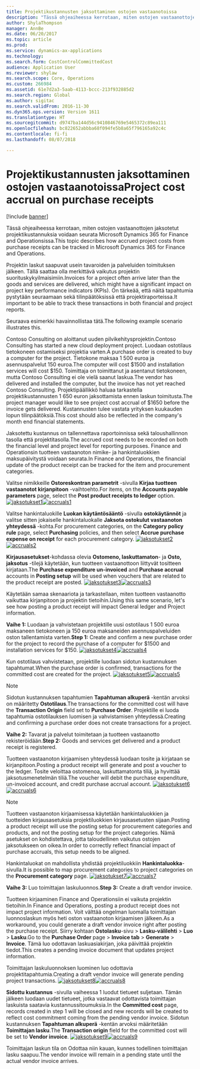 ```yaml
---
title: Projektikustannusten jaksottaminen ostojen vastaanotoissa
description: "Tässä ohjeaiheessa kerrotaan, miten ostojen vastaanottojen jaksotetut projektikustannuksia voidaan seurata Microsoft Dynamics 365 for Finance and Operationsissa."
author: ShylaThompson
manager: AnnBe
ms.date: 06/20/2017
ms.topic: article
ms.prod: 
ms.service: dynamics-ax-applications
ms.technology: 
ms.search.form: CostControlCommittedCost
audience: Application User
ms.reviewer: shylaw
ms.search.scope: Core, Operations
ms.custom: 266984
ms.assetid: 61e7d2a3-5aab-4113-bccc-213f932885d2
ms.search.region: Global
ms.author: sigitac
ms.search.validFrom: 2016-11-30
ms.dyn365.ops.version: Version 1611
ms.translationtype: HT
ms.sourcegitcommit: d9747ba144d56c9410846769e5465372c89ea111
ms.openlocfilehash: bc822652abbba68f094fe5b8a65f796165a92c4c
ms.contentlocale: fi-fi
ms.lasthandoff: 08/07/2018

---
```


# <a name="project-cost-accrual-on-purchase-receipts"></a><span data-ttu-id="10e4f-103">Projektikustannusten jaksottaminen ostojen vastaanotoissa</span><span class="sxs-lookup"><span data-stu-id="10e4f-103">Project cost accrual on purchase receipts</span></span>

[!include [banner](../includes/banner.md)]

<span data-ttu-id="10e4f-104">Tässä ohjeaiheessa kerrotaan, miten ostojen vastaanottojen jaksotetut projektikustannuksia voidaan seurata Microsoft Dynamics 365 for Finance and Operationsissa.</span><span class="sxs-lookup"><span data-stu-id="10e4f-104">This topic describes how accrued project costs from purchase receipts can be tracked in Microsoft Dynamics 365 for Finance and Operations.</span></span> 

<span data-ttu-id="10e4f-105">Projektin laskut saapuvat usein tavaroiden ja palveluiden toimituksen jälkeen. Tällä saattaa olla merkittävä vaikutus projektin suorituskykyilmaisimiin.</span><span class="sxs-lookup"><span data-stu-id="10e4f-105">Invoices for a project often arrive later than the goods and services are delivered, which might have a significant impact on project key performance indicators (KPIs).</span></span> <span data-ttu-id="10e4f-106">On tärkeää, että näitä tapahtumia pystytään seuraamaan sekä tilinpäätöksissä että projektiraporteissa.</span><span class="sxs-lookup"><span data-stu-id="10e4f-106">It important to be able to track these transactions in both financial and project reports.</span></span>

<span data-ttu-id="10e4f-107">Seuraava esimerkki havainnollistaa tätä.</span><span class="sxs-lookup"><span data-stu-id="10e4f-107">The following example scenario illustrates this.</span></span> 

<span data-ttu-id="10e4f-108">Contoso Consulting on aloittanut uuden pilvikehitysprojektin.</span><span class="sxs-lookup"><span data-stu-id="10e4f-108">Contoso Consulting has started a new cloud deployment project.</span></span> <span data-ttu-id="10e4f-109">Luodaan ostotilaus tietokoneen ostamiseksi projektia varten.</span><span class="sxs-lookup"><span data-stu-id="10e4f-109">A purchase order is created to buy a computer for the project.</span></span> <span data-ttu-id="10e4f-110">Tietokone maksaa 1 500 euroa ja asennuspalvelut 150 euroa.</span><span class="sxs-lookup"><span data-stu-id="10e4f-110">The computer will cost $1500 and installation services will cost $150.</span></span> <span data-ttu-id="10e4f-111">Toimittaja on toimittanut ja asentanut tietokoneen, mutta Contoso Consulting ei ole vielä saanut laskua.</span><span class="sxs-lookup"><span data-stu-id="10e4f-111">The vendor has delivered and installed the computer, but the invoice has not yet reached Contoso Consulting.</span></span> <span data-ttu-id="10e4f-112">Projektipäällikkö haluaa tarkastella projektikustannusten 1 650 euron jaksottamista ennen laskun toimitusta.</span><span class="sxs-lookup"><span data-stu-id="10e4f-112">The project manager would like to see project cost accrual of $1650 before the invoice gets delivered.</span></span> <span data-ttu-id="10e4f-113">Kustannusten tulee vastata yrityksen kuukauden lopun tilinpäätöksiä.</span><span class="sxs-lookup"><span data-stu-id="10e4f-113">This cost should also be reflected in the company's month end financial statements.</span></span> 

<span data-ttu-id="10e4f-114">Jaksotettu kustannus on tallennettava raportoinnissa sekä taloushallinnon tasolla että projektitasolla.</span><span class="sxs-lookup"><span data-stu-id="10e4f-114">The accrued cost needs to be recorded on both the financial level and project level for reporting purposes.</span></span> <span data-ttu-id="10e4f-115">Finance and Operationsin tuotteen vastaanoton nimike- ja hankintaluokkien maksupäivitystä voidaan seurata.</span><span class="sxs-lookup"><span data-stu-id="10e4f-115">In Finance and Operations, the financial update of the product receipt can be tracked for the item and procurement categories.</span></span> 

<span data-ttu-id="10e4f-116">Valitse nimikkeille **Ostoreskontran parametrit** -sivulla **Kirjaa tuotteen vastaanotot kirjanpitoon** -vaihtoehto.</span><span class="sxs-lookup"><span data-stu-id="10e4f-116">For items, on the **Accounts payable parameters** page, select the **Post product receipts to ledger** option.</span></span>
<span data-ttu-id="10e4f-117">[![jaksotukset1](./media/accruals1-1024x409.png)](./media/accruals1.png)</span><span class="sxs-lookup"><span data-stu-id="10e4f-117">[![accruals1](./media/accruals1-1024x409.png)](./media/accruals1.png)</span></span> 

<span data-ttu-id="10e4f-118">Valitse hankintaluokille **Luokan käytäntösääntö** -sivulla **ostokäytännöt** ja valitse sitten jokaiselle hankintaluokalle **Jaksota ostokulut vastaanoton yhteydessä** -kohta.</span><span class="sxs-lookup"><span data-stu-id="10e4f-118">For procurement categories, on the **Category policy rule** page, select **Purchasing** policies, and then select **Accrue purchase expense on receipt** for each procurement category.</span></span>
<span data-ttu-id="10e4f-119">[![jaksotukset2](./media/accruals2-1024x569.png)](./media/accruals2.png)</span><span class="sxs-lookup"><span data-stu-id="10e4f-119">[![accruals2](./media/accruals2-1024x569.png)](./media/accruals2.png)</span></span> 

<span data-ttu-id="10e4f-120">**Kirjausasetukset**-kohdassa olevia **Ostomeno, laskuttamaton**- ja **Osto, jaksotus** -tilejä käytetään, kun tuotteen vastaanottoon liittyvät tositteen kirjataan.</span><span class="sxs-lookup"><span data-stu-id="10e4f-120">The **Purchase expenditure un-invoiced** and **Purchase accrual** accounts in **Posting setup** will be used when vouchers that are related to the product receipt are posted.</span></span>
<span data-ttu-id="10e4f-121">[![jaksotukset3](./media/accruals3-1024x429.png)](./media/accruals3.png)</span><span class="sxs-lookup"><span data-stu-id="10e4f-121">[![accruals3](./media/accruals3-1024x429.png)](./media/accruals3.png)</span></span> 

<span data-ttu-id="10e4f-122">Käytetään samaa skenaariota ja tarkastellaan, miten tuotteen vastaanotto vaikuttaa kirjanpitoon ja projektin tietoihin.</span><span class="sxs-lookup"><span data-stu-id="10e4f-122">Using this same scenario, let's see how posting a product receipt will impact General ledger and Project information.</span></span> 

<span data-ttu-id="10e4f-123">**Vaihe 1:** Luodaan ja vahvistetaan projektille uusi ostotilaus 1 500 euroa maksaneen tietokoneen ja 150 euroa maksaneiden asennuspalveluiden oston tallentamista varten.</span><span class="sxs-lookup"><span data-stu-id="10e4f-123">**Step 1:** Create and confirm a new purchase order for the project to record the purchase of a computer for $1500 and installation services for $150.</span></span>
<span data-ttu-id="10e4f-124">[![jaksotukset4](./media/accruals4-1024x497.png)](./media/accruals4.png)</span><span class="sxs-lookup"><span data-stu-id="10e4f-124">[![accruals4](./media/accruals4-1024x497.png)](./media/accruals4.png)</span></span> 

<span data-ttu-id="10e4f-125">Kun ostotilaus vahvistetaan, projektille luodaan sidotun kustannuksen tapahtumat.</span><span class="sxs-lookup"><span data-stu-id="10e4f-125">When the purchase order is confirmed, transactions for the committed cost are created for the project.</span></span> 
<span data-ttu-id="10e4f-126">[![jaksotukset5](./media/accruals5-1024x219.png)](./media/accruals5.png)</span><span class="sxs-lookup"><span data-stu-id="10e4f-126">[![accruals5](./media/accruals5-1024x219.png)](./media/accruals5.png)</span></span> 

> [!NOTE]
> <span data-ttu-id="10e4f-127">Sidotun kustannuksen tapahtumien **Tapahtuman alkuperä** -kentän arvoksi on määritetty **Ostotilaus**.</span><span class="sxs-lookup"><span data-stu-id="10e4f-127">The transactions for the committed cost will have the **Transaction Origin** field set to **Purchase Order**.</span></span> <span data-ttu-id="10e4f-128">Projektille ei luoda tapahtumia ostotilauksen luomisen ja vahvistamisen yhteydessä.</span><span class="sxs-lookup"><span data-stu-id="10e4f-128">Creating and confirming a purchase order does not create transactions for a project.</span></span> 

<span data-ttu-id="10e4f-129">**Vaihe 2:** Tavarat ja palvelut toimitetaan ja tuotteen vastaanotto rekisteröidään.</span><span class="sxs-lookup"><span data-stu-id="10e4f-129">**Step 2:** Goods and services get delivered and a product receipt is registered.</span></span> 

<span data-ttu-id="10e4f-130">Tuotteen vastaanoton kirjaamisen yhteydessä luodaan tosite ja kirjataan se kirjanpitoon.</span><span class="sxs-lookup"><span data-stu-id="10e4f-130">Posting a product receipt will generate and post a voucher to the ledger.</span></span> <span data-ttu-id="10e4f-131">Tosite veloittaa ostomenoa, laskuttamatonta tiliä, ja hyvittää jaksotusmenetelmän tiliä.</span><span class="sxs-lookup"><span data-stu-id="10e4f-131">The voucher will debit the purchase expenditure, un-invoiced account, and credit purchase accrual account.</span></span> 
<span data-ttu-id="10e4f-132">[![jaksotukset6](./media/accruals6-1024x214.png)](./media/accruals6.png)</span><span class="sxs-lookup"><span data-stu-id="10e4f-132">[![accruals6](./media/accruals6-1024x214.png)](./media/accruals6.png)</span></span>

> [!NOTE]
> <span data-ttu-id="10e4f-133">Tuotteen vastaanoton kirjaamisessa käytetään hankintaluokkien ja tuotteiden kirjausasetuksia projektiluokkien kirjausasetusten sijaan.</span><span class="sxs-lookup"><span data-stu-id="10e4f-133">Posting a product receipt will use the posting setup for procurement categories and products, and not the posting setup for the project categories.</span></span> <span data-ttu-id="10e4f-134">Nämä asetukset on kohdistettava, jotta taloudellinen vaikutus ostojen jaksotukseen on oikea.</span><span class="sxs-lookup"><span data-stu-id="10e4f-134">In order to correctly reflect financial impact of purchase accruals, this setup needs to be aligned.</span></span> 

<span data-ttu-id="10e4f-135">Hankintaluokat on mahdollista yhdistää projektiluokkiin **Hankintaluokka**-sivulla.</span><span class="sxs-lookup"><span data-stu-id="10e4f-135">It is possible to map procurement categories to project categories on the **Procurement category** page.</span></span>
<span data-ttu-id="10e4f-136">[![jaksotukset7](./media/accruals7-1024x390.png)](./media/accruals7.png)</span><span class="sxs-lookup"><span data-stu-id="10e4f-136">[![accruals7](./media/accruals7-1024x390.png)](./media/accruals7.png)</span></span>

<span data-ttu-id="10e4f-137">**Vaihe 3:** Luo toimittajan laskuluonnos.</span><span class="sxs-lookup"><span data-stu-id="10e4f-137">**Step 3:** Create a draft vendor invoice.</span></span> 

<span data-ttu-id="10e4f-138">Tuotteen kirjaaminen Finance and Operationsiin ei vaikuta projektin tietoihin.</span><span class="sxs-lookup"><span data-stu-id="10e4f-138">In Finance and Operations, posting a product receipt does not impact project information.</span></span> <span data-ttu-id="10e4f-139">Voit välttää ongelman luomalla toimittajan luonnoslaskun myös heti oston vastaanoton kirjaamisen jälkeen.</span><span class="sxs-lookup"><span data-stu-id="10e4f-139">As a workaround, you could generate a draft vendor invoice right after posting the purchase receipt.</span></span> <span data-ttu-id="10e4f-140">Siirry kohtaan **Ostolasku**-sivu &gt; **Lasku-välilehti** &gt; **Luo** &gt; **Lasku**.</span><span class="sxs-lookup"><span data-stu-id="10e4f-140">Go to the **Purchase Order** page &gt; **Invoice tab** &gt; **Generate** &gt; **Invoice**.</span></span> <span data-ttu-id="10e4f-141">Tämä luo odottavan laskuasiakirjan, joka päivittää projektin tiedot.</span><span class="sxs-lookup"><span data-stu-id="10e4f-141">This creates a pending invoice document that updates project information.</span></span> 

<span data-ttu-id="10e4f-142">Toimittajan laskuluonnoksen luominen luo odottavia projektitapahtumia.</span><span class="sxs-lookup"><span data-stu-id="10e4f-142">Creating a draft vendor invoice will generate pending project transactions.</span></span> 
<span data-ttu-id="10e4f-143">[![jaksotukset8](./media/accruals8-1024x225.png)](./media/accruals8.png)</span><span class="sxs-lookup"><span data-stu-id="10e4f-143">[![accruals8](./media/accruals8-1024x225.png)](./media/accruals8.png)</span></span> 

<span data-ttu-id="10e4f-144">**Sidottu kustannus** -sivulla vaiheessa 1 luodut tietueet suljetaan. Tämän jälkeen luodaan uudet tietueet, jotka vastaavat odottavista toimittajan laskuista saatavia kustannussitoumuksia.</span><span class="sxs-lookup"><span data-stu-id="10e4f-144">In the **Committed cost** page, records created in step 1 will be closed and new records will be created to reflect cost commitment coming from the pending vendor invoice.</span></span> <span data-ttu-id="10e4f-145">Sidotun kustannuksen **Tapahtuman alkuperä** -kentän arvoksi määritetään **Toimittajan lasku**.</span><span class="sxs-lookup"><span data-stu-id="10e4f-145">The **Transaction origin** field for the committed cost will be set to **Vendor invoice**.</span></span>
<span data-ttu-id="10e4f-146">[![jaksotukset9](./media/accruals9-1024x200.png)](./media/accruals9.png)</span><span class="sxs-lookup"><span data-stu-id="10e4f-146">[![accruals9](./media/accruals9-1024x200.png)](./media/accruals9.png)</span></span>

<span data-ttu-id="10e4f-147">Toimittajan laskun tila on Odottaa niin kauan, kunnes todellinen toimittajan lasku saapuu.</span><span class="sxs-lookup"><span data-stu-id="10e4f-147">The vendor invoice will remain in a pending state until the actual vendor invoice arrives.</span></span>




